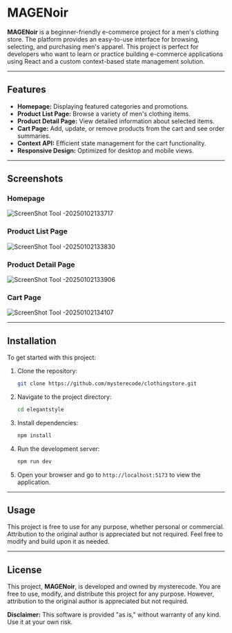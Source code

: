 # MAGENoir

**MAGENoir** is a beginner-friendly e-commerce project for a men's clothing store. The platform provides an easy-to-use interface for browsing, selecting, and purchasing men's apparel. This project is perfect for developers who want to learn or practice building e-commerce applications using React and a custom context-based state management solution.

---

## Features

- **Homepage:** Displaying featured categories and promotions.
- **Product List Page:** Browse a variety of men's clothing items.
- **Product Detail Page:** View detailed information about selected items.
- **Cart Page:** Add, update, or remove products from the cart and see order summaries.
- **Context API:** Efficient state management for the cart functionality.
- **Responsive Design:** Optimized for desktop and mobile views.

---

## Screenshots

### Homepage
![ScreenShot Tool -20250102133717](https://github.com/user-attachments/assets/4d2b0a04-31b1-4868-9eea-9203a1b7b7f6)

### Product List Page
![ScreenShot Tool -20250102133830](https://github.com/user-attachments/assets/4ddec026-b2b8-43d3-baaa-62d9c9dbfdff)

### Product Detail Page
![ScreenShot Tool -20250102133906](https://github.com/user-attachments/assets/b8a8a00b-2158-4b7d-880a-923b6283961d)

### Cart Page
![ScreenShot Tool -20250102134107](https://github.com/user-attachments/assets/0edfd7d9-a625-4ac7-837f-9d501321336f)

---

## Installation

To get started with this project:

1. Clone the repository:
   ```bash
   git clone https://github.com/mysterecode/clothingstore.git
   ```

2. Navigate to the project directory:
   ```bash
   cd elegantstyle
   ```

3. Install dependencies:
   ```bash
   npm install
   ```

4. Run the development server:
   ```bash
   npm run dev
   ```

5. Open your browser and go to `http://localhost:5173` to view the application.

---

## Usage

This project is free to use for any purpose, whether personal or commercial. Attribution to the original author is appreciated but not required. Feel free to modify and build upon it as needed.

---

## License

This project, **MAGENoir**, is developed and owned by mysterecode. You are free to use, modify, and distribute this project for any purpose. However, attribution to the original author is appreciated but not required.

**Disclaimer:** This software is provided "as is," without warranty of any kind. Use it at your own risk.
